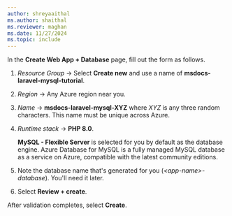```yaml
---
author: shreyaaithal
ms.author: shaithal
ms.reviewer: maghan
ms.date: 11/27/2024
ms.topic: include
---
```

In the **Create Web App + Database** page, fill out the form as follows.

1. *Resource Group* &rarr; Select **Create new** and use a name of **msdocs-laravel-mysql-tutorial**.
1. *Region* &rarr; Any Azure region near you.
1. *Name* &rarr; **msdocs-laravel-mysql-XYZ** where *XYZ* is any three random characters. This name must be unique across Azure.
1. *Runtime stack* &rarr; **PHP 8.0**.

    **MySQL - Flexible Server** is selected for you by default as the database engine. Azure Database for MySQL is a fully managed MySQL database as a service on Azure, compatible with the latest community editions.

1. Note the database name that's generated for you (*\<app-name>-database*). You'll need it later.
1. Select **Review + create**.

After validation completes, select **Create**.
